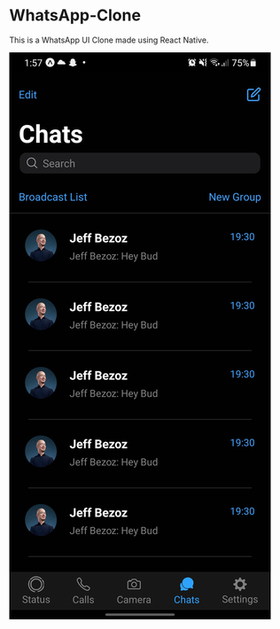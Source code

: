 # WhatsApp-Clone

This is a WhatsApp UI Clone made using React Native.

![alt text](https://github.com/Sooryasanand/WhatsApp-Clone/blob/master/assets/screenshot/whatsapp-screenshot.jpg)
